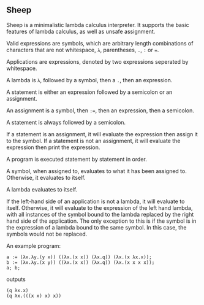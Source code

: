 ## Sheep

Sheep is a minimalistic lambda calculus interpreter.
It supports the basic features of lambda calculus, 
as well as unsafe assignment.

Valid expressions are symbols, 
which are arbitrary length combinations of characters that are not whitespace, `λ`, 
parentheses, `.`, `:` or `=`. 

Applications are expressions, denoted by two expressions seperated by whitespace.

A lambda is `λ`, followed by a symbol, then a `.`, then an expression.

A statement is either an expression followed by a semicolon or an assignment.

An assignment is a symbol, then `:=`, then an expression, then a semicolon.

A statement is always followed by a semicolon.

If a statement is an assignment, 
it will evaluate the expression then assign it to the symbol. 
If a statement is not an assignment, 
it will evaluate the expression then print the expression.

A program is executed statement by statement in order.

A symbol, when assigned to, evaluates to what it has been assigned to.
Otherwise, it evaluates to itself.

A lambda evaluates to itself.

If the left-hand side of an application is not a lambda, 
it will evaluate to itself. Otherwise, it will evaluate 
to the expression of the left hand lambda, 
with all instances of the symbol bound to the lambda 
replaced by the right hand side of the application. 
The only exception to this is if the symbol 
is in the expression of a lambda bound to the same symbol. 
In this case, the symbols would not be replaced.

An example program: 
```
a := (λx.λy.(y x)) ((λx.(x x)) (λx.q)) (λx.(x λx.x));
b := (λx.λy.(x y)) ((λx.(x x)) (λx.q)) (λx.(x x x x));
a; b;
```
outputs
```
(q λx.x)
(q λx.(((x x) x) x))
```
